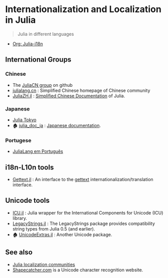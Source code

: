 # Internationalization and Localization in Julia

> Julia in different languages

- [Org: Julia-i18n](https://github.com/Julia-i18n)

## International Groups

### Chinese

- The [JuliaCN group](https://github.com/JuliaCN) on github
- [julialang.cn](http://julialang.cn/) : Simplified Chinese homepage of Chinese community
- [JuliaZH.jl](https://github.com/JuliaCN/JuliaZH.jl) : [Simplified Chinese Documentation](https://docs.juliacn.com/latest/) of Julia.

### Japanese

- [Julia Tokyo](http://julia.tokyo)
- 🏚️ [julia_doc_ja](https://github.com/JuliaTokyo/julia-doc-ja) : [Japanese documentation](http://docs.julia.tokyo/).

### Portugese

- [JuliaLang em Português](https://github.com/JuliaLangPt)

## i18n-L10n tools

- [Gettext.jl](https://github.com/Julia-i18n/Gettext.jl) : An interface to the [gettext](http://www.gnu.org/software/gettext/manual/html_node/index.html) internationalization/translation interface.

## Unicode tools

- [ICU.jl](https://github.com/JuliaStrings/ICU.jl) : Julia wrapper for the International Components for Unicode (ICU) library.
- [LegacyStrings.jl](https://github.com/JuliaArchive/LegacyStrings.jl) : The LegacyStrings package provides compatibility string types from Julia 0.5 (and earlier).
- 🏚️ [UnicodeExtras.jl](https://github.com/nolta/UnicodeExtras.jl) : Another Unicode package.


## See also

- [Julia localization communities](https://julialang.org/community/localization)
- [Shapecatcher.com](http://shapecatcher.com/) is a Unicode character recognition website.